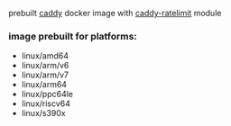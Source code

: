 prebuilt [caddy](https://github.com/caddyserver/caddy) docker image with [caddy-ratelimit](https://github.com/mholt/caddy-ratelimit) module

### image prebuilt for platforms:

- linux/amd64
- linux/arm/v6
- linux/arm/v7
- linux/arm64
- linux/ppc64le
- linux/riscv64
- linux/s390x
